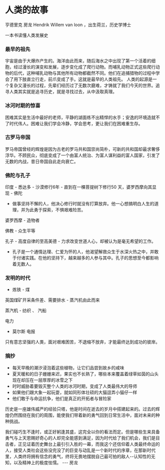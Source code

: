 # 人类的故事

亨德里克 房龙 Hendrik Willem van loon ，出生荷兰，历史学博士

一本书读懂人类发展史

### 最早的祖先

宇宙是由于大爆炸产生的。海洋由此而来，随后海水之中出现了第一个活着的细胞，经过漫长的演变和发展，逐步变化成了爬行动物。而哺乳动物正式这些爬行动物的后代，这种哺乳动物与其他所有动物都截然不同。他们在追捕猎物的过程中学会了用下肢直立行走，前爪变成了手。这就是最早的人类祖先。
人类的起源是一个复杂又漫长的过程，先辈们经历过了无数次磨难，才铸就了我们今天的世界。追寻人类其实就是追寻历史，就是寻找过去，从中汲取真理。

### 冰河时期的惊喜

困难其实是生活中最好的老师，平静的湖面练不出精悍的水手；安逸的环境造就不了时代伟人。困难让我们学会冷静，学会思考，更让我们在困难重生存。

### 古罗马帝国

罗马帝国曾经的辉煌是因为古老的罗马共和国崇尚简朴，可新的共和国却最求奢侈浮华。不顾民众，彻底变成了一个由富人统治、为富人谋利益的富人国家，引发了无数的内战，昔日帝国自此走向衰亡。

### 佛陀与孔子

印度 - 悉达多 - 沙漠修行6年 - 直到在一棵菩提树下修行50 天，婆罗西摩向其显现 - 佛陀 
  
  - 做事坚持不懈的人，他决心修行时就没有打算放弃。他一心想搞明白人生的道理，并为此勇于探索，不惧艰难险苦。

婆罗西摩 - 造物者

佛教 - 众生平等

孔子 - 高度自律的至高美德 - 力求改变世道人心，却被认为是毫无希望的工作。

  - 孔子是一个通情达理、仁爱为怀的人，他渴望解救众生于水深火热之中，并敢于付诸实践。在他的坚持下，越来越多的人参与其中。孔子的思想至今都影响着无数人。

### 发明的时代

- 炼铁 - 煤

英国煤矿开采条件差、需要排水 - 蒸汽机由此而来

蒸汽机 - 纺织 、 汽船

电力 
  - 莫尔斯 电报


只有意志坚强的人类，面对艰难困苦，不退缩不放弃，才能最终达到成功的彼岸。

### 摘抄

- 每天早晚的潮汐浸泡着这些植物，让它们品尝到故乡的咸味
- 夏天暖和的日子姗姗来迟，果实也不长熟了，哪些本来覆盖着绿草如茵的山头现在却压在一层厚厚的冰雪之下
- 时时威胁着要毁灭整个人类的冰河时期，变成了人类最伟大的导师
- 如果他们跟大象一起玩耍，就如同形体壮硕的大猫逗弄小猫仔一样
- 他们敢于与命运抗争，他们是真正的开拓者与冒险家

历史是一座雄伟威严的经验只塔，他是时间在逝去的岁月中搭建起来的。过去的辉煌仍然围绕在我们的周围，能使我们带着新的勇气回到日常生活中，面对未来的种种挑战。

我们碰巧生不逢时，或正好躬逢其盛，这完全以你的看法而定。但是哪些生来具备勇气与上天恩赐好奇心的人却完全能感到满足，因为时代给了我们机会，我们是目击者，正见证着历史舞台上最引引入胜的一幕，而我这个还信仰着人类最终命运的人，接受人类社会这些没完没了的巨变与动乱是一个新时代的序章，在那新时代里，人类终将拥有信念的勇气，终将无畏地摆脱自己最可拍的敌人--认知性的无知，以及精神上的极度怯懦。 --- 房龙